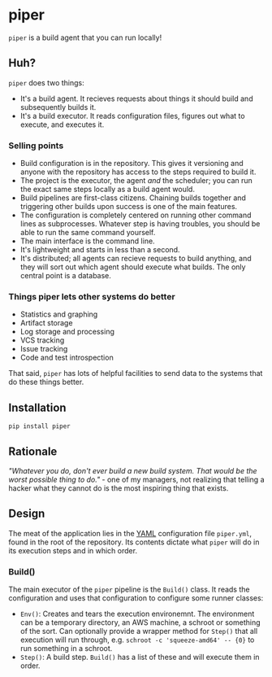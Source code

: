 # piper

`piper` is a build agent that you can run locally!

## Huh?
`piper` does two things:
* It's a build agent. It recieves requests about things it should build and
  subsequently builds it.
* It's a build executor. It reads configuration files, figures out what to
  execute, and executes it.


### Selling points
* Build configuration is in the repository. This gives it versioning and anyone
  with the repository has access to the steps required to build it.
* The project is the executor, the agent *and* the scheduler; you can run the
  exact same steps locally as a build agent would.
* Build pipelines are first-class citizens. Chaining builds together and
  triggering other builds upon success is one of the main features.
* The configuration is completely centered on running other command lines as
  subprocesses. Whatever step is having troubles, you should be able to run the
  same command yourself.
* The main interface is the command line.
* It's lightweight and starts in less than a second.
* It's distributed; all agents can recieve requests to build anything, and they
  will sort out which agent should execute what builds. The only central point
  is a database.

### Things piper lets other systems do better
* Statistics and graphing
* Artifact storage
* Log storage and processing
* VCS tracking
* Issue tracking
* Code and test introspection

That said, `piper` has lots of helpful facilities to send data to the systems
that do these things better.


## Installation

`pip install piper`


## Rationale

*"Whatever you do, don't ever build a new build system. That would be the worst
possible thing to do."* - one of my managers, not realizing that telling
a hacker what they cannot do is the most inspiring thing that exists.

## Design

The meat of the application lies in the [YAML][yaml] configuration file
`piper.yml`, found in the root of the repository. Its contents dictate what
`piper` will do in its execution steps and in which order.

### Build()

The main executor of the `piper` pipeline is the `Build()` class. It reads the
configuration and uses that configuration to configure some runner classes:

* `Env()`: Creates and tears the execution environemnt. The environment can be
  a temporary directory, an AWS machine, a schroot or something of the sort.
  Can optionally provide a wrapper method for `Step()` that all execution will
  run through, e.g. `schroot -c 'squeeze-amd64' -- {0}` to run something in
  a schroot.
* `Step()`: A build step. `Build()` has a list of these and will
  execute them in order.

[yaml]: http://www.yaml.org/
